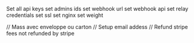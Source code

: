 Set all api keys
set admins ids 
set webhook url
set webhook api
set relay credentials
set ssl
set nginx
set weight

// Mass avec enveloppe ou carton
// Setup email addess
// Refund stripe fees not refunded by stripe